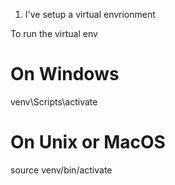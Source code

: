 1. I've setup a virtual envrionment

To run the virtual env
# On Windows
venv\Scripts\activate
# On Unix or MacOS
source venv/bin/activate